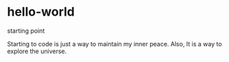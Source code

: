 # hello-world
starting point

Starting to code is just a way to maintain my inner peace. 
Also, It is a way to explore the universe.
